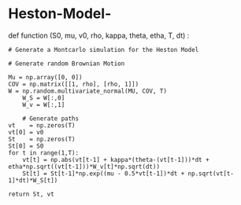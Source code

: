 # Heston-Model-
def function (S0, mu, v0, rho, kappa, theta, etha, T, dt) :

	# Generate a Montcarlo simulation for the Heston Model

	# Generate random Brownian Motion

	Mu = np.array([0, 0])
	COV = np.matrix([[1, rho], [rho, 1]])
	W = np.random.multivariate_normal(MU, COV, T)
        W_S = W[:,0]
        W_v = W[:,1]

        # Generate paths
    vt    = np.zeros(T)
    vt[0] = v0
    St    = np.zeros(T)
    St[0] = S0
    for t in range(1,T):
        vt[t] = np.abs(vt[t-1] + kappa*(theta-(vt[t-1]))*dt + etha*np.sqrt((vt[t-1]))*W_v[t]*np.sqrt(dt))
        St[t] = St[t-1]*np.exp((mu - 0.5*vt[t-1])*dt + np.sqrt(vt[t-1]*dt)*W_S[t])

    return St, vt

